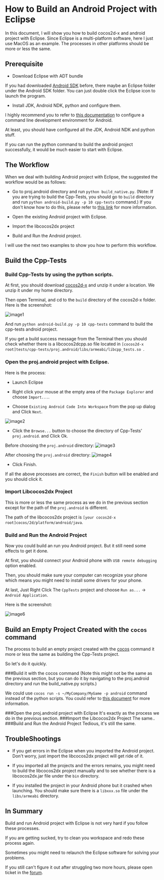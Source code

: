 # How to Build an Android Project with Eclipse

In this document, I will show you how to build cocos2d-x and android project with Eclipse. Since Eclipse is a multi-platform software, here I just use MacOS as an example.
The processes in other platforms should be more or less the same.

## Prerequisite

- Download Eclipse with ADT bundle

If you had downloaded [Android SDK](https://developer.android.com/sdk/index.html?hl=sk) before,  there maybe an Eclipse folder under the Android SDK folder.
You can just double click the Eclipse icon to launch the program.

- Install JDK, Android NDK, python and configure them.

I highly recommend you to refer to [this documentation](https://github.com/cocos2d/cocos-docs/blob/master/manual/framework/native/getting-started/v3.0/how-to-run-cpp-tests-on-android/en.md) to configure a command line development environment for Android.

At least, you should have configured all the JDK, Android NDK and python stuff.

If you can run the python command to build the android project successfully, it would be much easier to start with Eclipse.


## The Workflow

When we deal with building Android project with Eclipse, the suggested the workflow would be as follows:

- Go to proj.android directory and run `python build_native.py`. (Note: If you are trying to build the Cpp-Tests, you should go to `build` directory and run `python android-build.py -p 10 cpp-tests`
command.) If you don't know how to do this, please refer to [this link](https://github.com/cocos2d/cocos-docs/blob/master/manual/framework/native/getting-started/v3.0/how-to-run-cpp-tests-on-android/en.md) for more information.


- Open the existing Android project with Eclipse.

- Import the libcocos2dx project

- Build and Run the Android project.

I will use the next two examples to show you how to perform this workflow.

## Build the Cpp-Tests

### Build Cpp-Tests by using the python scripts.

At first, you should download [cocos2d-x](http://www.cocos2d-x.org/download) and unzip it under a location. We unzip it under my home directory.

Then open Terminal, and cd to the `build` directory of the cocos2d-x folder. Here is the screenshot:

![image1](./res/image1.png)

And run `python android-build.py -p 10 cpp-tests` command to build the cpp-tests android project. 

If you get a build success message from the Terminal then you should check whether there is a libcocos2dcpp.so file located
in `[cocos2d-x root]tests/cpp-tests/proj.android/libs/armeabi/libcpp_tests.so `.

### Open the proj.android project with Eclipse.

Here is the process:

- Launch Eclipse

- Right click your mouse at the empty area of the `Package Explorer` and choose `Import...`. 

- Choose `Existing Android Code Into Workspace` from the pop up dialog and Click `Next`.

![image2](./res/image2.png)

- Click the `Browse...` button to choose the directory of Cpp-Tests' `proj.android`. and Click Ok.

Before choosing the `proj.android` directory:
![image3](./res/image3.png)


After choosing the `proj.android` directory:
![image4](./res/image4.png)

- Click Finish.

If all the above processes are correct, the `Finish` button will be enabled and you should click it.






### Import Libcocos2dx Project
This is more or less the same process as we do in the previous section except for the path of the `proj.android` is different.

The path of the libcocos2dx project is `[your cocos2d-x root]cocos/2d/platform/android/java`. 


### Build and Run the Android Project
Now you could build an run you Android project. But it still need some effects to get it done.

At first, you should connect your Android phone with `USB remote debugging` option enabled.

Then, you should make sure your computer can recognize your phone which means you might need to install some drivers for your phone.

At last, Just Right Click The `CppTests` project and choose `Run as...` -> `Android Application`.

Here is the screenshot:

![image6](./res/image6.png)

## Build an Empty Project Created with the `cocos` command
The process to build an empty project created with the [cocos](https://github.com/cocos2d/cocos-docs/blob/master/manual/framework/native/getting-started/v3.0/how-to-start-a-new-game/en.md) command it more or less the same as building the Cpp-Tests project.

So let's do it quickly.

###Build it with the cocos command 
(Note this might not be the same as the previous section, but you can do it by navigating to the proj.android directory and run the build_native.py scripts.)

We could use `cocos run -s ~/MyCompany/MyGame -p android` command instead of the python scripts.  You could refer to [this document](https://github.com/cocos2d/cocos-docs/blob/master/manual/framework/native/getting-started/v3.0/how-to-start-a-new-game/en.md) for more information.

###Open the proj.android project with Eclipse
It's exactly as the process we do in the previous section.
###Import the Libcocos2dx Project
The same..
###Build and Run the Android Project
Tedious, it's still the same. 

## TroubleShootings
- If you get errors in the Eclipse when you imported the Android project. Don't worry, just import the libcocos2dx project will get ride of it.

- If you imported all the projects and the errors remains, you might need to build the libcocos2dx project manually and to see whether there is a libcocos2dx.jar file under the `bin` directory.

- If you installed the project in your Android phone but it crashed when launching. You should make sure there is a `libxxx.so` file under the `libs/armeabi` directory.

## In Summary
Build and run Android project with Eclipse is not very hard if you follow these processes. 

If you are getting sucked, try to clean you workspace and redo these process again.

Sometimes you might need to relaunch the Eclipse software for solving your problems.

If you still can't figure it out after struggling two more hours, please open ticket in the [forum](http://www.cocos2d-x.org/forums/6).
